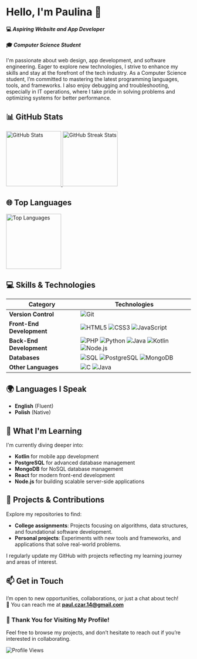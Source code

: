 # Hello, I'm Paulina 👋

#### 💻 *Aspiring Website and App Developer*  
#### 🎓 *Computer Science Student*

I'm passionate about web design, app development, and software engineering. Eager to explore new technologies, I strive to enhance my skills and stay at the forefront of the tech industry. As a Computer Science student, I’m committed to mastering the latest programming languages, tools, and frameworks. I also enjoy debugging and troubleshooting, especially in IT operations, where I take pride in solving problems and optimizing systems for better performance.


## 📊 GitHub Stats

<a href="https://github.com/PaulinaCzarnota">
  <img src="https://github-readme-stats.vercel.app/api?username=PaulinaCzarnota&show_icons=true&theme=radical" alt="GitHub Stats" height="150"/>
  <img src="https://github-readme-streak-stats.herokuapp.com/?user=PaulinaCzarnota&theme=radical" alt="GitHub Streak Stats" height="150"/>
</a>

## 🌐 Top Languages

<a href="https://github.com/PaulinaCzarnota">
  <img src="https://github-readme-stats.vercel.app/api/top-langs/?username=PaulinaCzarnota&layout=compact&theme=radical" alt="Top Languages" height="150"/>
</a>


## 💻 Skills & Technologies

| **Category**            | **Technologies**                                                                                                                                                                                                                                                                                                         |
|-------------------------|---------------------------------------------------------------------------------------------------------------------------------------------------------------------------------------------------------------------------------------------------------------------------------------------------------------------------|
| **Version Control**     | <img src="https://img.shields.io/badge/Git-F05032?style=flat&logo=git&logoColor=white" alt="Git"/>                                                                                                                                                                                                                      |
| **Front-End Development** | <img src="https://img.shields.io/badge/HTML5-E34F26?style=flat&logo=html5&logoColor=white" alt="HTML5"/> <img src="https://img.shields.io/badge/CSS3-1572B6?style=flat&logo=css3&logoColor=white" alt="CSS3"/> <img src="https://img.shields.io/badge/JavaScript-F7DF1E?style=flat&logo=javascript&logoColor=black" alt="JavaScript"/> |
| **Back-End Development** | <img src="https://img.shields.io/badge/PHP-777BB4?style=flat&logo=php&logoColor=white" alt="PHP"/> <img src="https://img.shields.io/badge/Python-3776AB?style=flat&logo=python&logoColor=white" alt="Python"/> <img src="https://img.shields.io/badge/Java-007396?style=flat&logo=openjdk&logoColor=white" alt="Java"/> <img src="https://img.shields.io/badge/Kotlin-0095D5?style=flat&logo=kotlin&logoColor=white" alt="Kotlin"/> <img src="https://img.shields.io/badge/Node.js-339933?style=flat&logo=nodedotjs&logoColor=white" alt="Node.js"/> |
| **Databases**           | <img src="https://img.shields.io/badge/SQL-003B57?style=flat&logo=postgresql&logoColor=white" alt="SQL"/> <img src="https://img.shields.io/badge/PostgreSQL-4169E1?style=flat&logo=postgresql&logoColor=white" alt="PostgreSQL"/> <img src="https://img.shields.io/badge/MongoDB-47A248?style=flat&logo=mongodb&logoColor=white" alt="MongoDB"/> |
| **Other Languages**     | <img src="https://img.shields.io/badge/C-A8B9CC?style=flat&logo=c&logoColor=black" alt="C"/> <img src="https://img.shields.io/badge/Java-ED8B00?style=flat&logo=oracle&logoColor=black" alt="Java"/>                                                                                                                                                 |

## 🌍 Languages I Speak

- **English** (Fluent)  
- **Polish** (Native)


## 🌱 What I'm Learning

I'm currently diving deeper into:

- **Kotlin** for mobile app development  
- **PostgreSQL** for advanced database management  
- **MongoDB** for NoSQL database management  
- **React** for modern front-end development  
- **Node.js** for building scalable server-side applications


## 📂 Projects & Contributions

Explore my repositories to find:

- **College assignments**: Projects focusing on algorithms, data structures, and foundational software development.
- **Personal projects**: Experiments with new tools and frameworks, and applications that solve real-world problems.

I regularly update my GitHub with projects reflecting my learning journey and areas of interest.


## 📫 Get in Touch

I’m open to new opportunities, collaborations, or just a chat about tech!  
📧 You can reach me at **[paul.czar.14@gmail.com](mailto:paul.czar.14@gmail.com)**


### 🎉 Thank You for Visiting My Profile!

Feel free to browse my projects, and don’t hesitate to reach out if you’re interested in collaborating.

<img src="https://komarev.com/ghpvc/?username=PaulinaCzarnota&color=blue&style=flat" alt="Profile Views"/>
